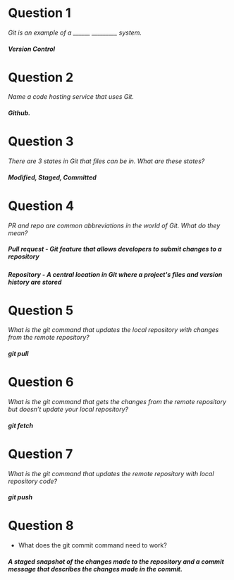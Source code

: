 # Question 1
*Git is an example of a ______ _________ system.*

##### Version Control

# Question 2
*Name a code hosting service that uses Git.*

##### Github.

# Question 3 
*There are 3 states in Git that files can be in. What are these states?*

##### Modified, Staged, Committed

# Question 4 
*PR and repo are common abbreviations in the world of Git. What do they mean?*

##### Pull request - Git feature that allows developers to submit changes to a repository
##### Repository - A central location in Git where a project's files and version history are stored

# Question 5 
*What is the git command that updates the local repository with changes from the remote repository?*

##### git pull

# Question 6 
*What is the git command that gets the changes from the remote repository but doesn’t update your local repository?*

##### git fetch

# Question 7 
*What is the git command that updates the remote repository with local repository code?*

##### git push

# Question 8 
* What does the git commit command need to work? 

#####  A staged snapshot of the changes made to the repository and a commit message that describes the changes made in the commit.